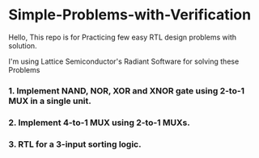 # Simple-Problems-with-Verification

Hello, This repo is for Practicing few easy RTL design problems with solution.

I'm using Lattice Semiconductor's Radiant Software for solving these Problems
### 1. Implement NAND, NOR, XOR and XNOR gate using 2-to-1 MUX in a single unit.
### 2. Implement 4-to-1 MUX using 2-to-1 MUXs.
### 3. RTL for a 3-input sorting logic.
